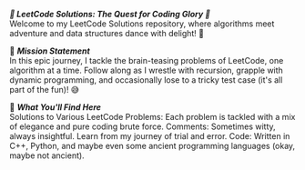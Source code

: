 ***🧩 LeetCode Solutions: The Quest for Coding Glory 🚀*** <br>
Welcome to my LeetCode Solutions repository, where algorithms meet adventure and data structures dance with delight! 🎉<br>

🎯 ***Mission Statement***<br>
In this epic journey, I tackle the brain-teasing problems of LeetCode, one algorithm at a time. Follow along as I wrestle with recursion, grapple with dynamic programming, and occasionally lose to a tricky test case (it's all part of the fun)! 😅

🧩 ***What You'll Find Here***<br>
Solutions to Various LeetCode Problems: Each problem is tackled with a mix of elegance and pure coding brute force.
Comments: Sometimes witty, always insightful. Learn from my journey of trial and error.
Code: Written in C++, Python, and maybe even some ancient programming languages (okay, maybe not ancient).
